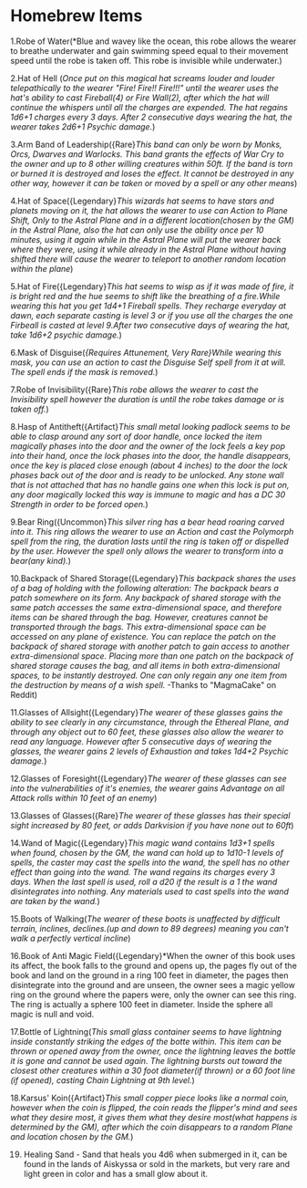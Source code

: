 # Homebrew Items

1.Robe of Water(*Blue and wavey like the ocean, this robe allows the wearer to breathe underwater and gain swimming speed equal to their movement speed until the robe is taken off. This robe is invisible while underwater.)

2.Hat of Hell (*Once put on this magical hat screams louder and louder telepathically to the wearer "Fire! Fire!! Fire!!!" until the wearer uses the hat's ability to cast Fireball(4) or Fire Wall(2), after which the hat will continue the whispers until all the charges are expended. The hat regains 1d6+1 charges every 3 days. After 2 consecutive days wearing the hat, the wearer takes 2d6+1 Psychic damage.*)

3.Arm Band of Leadership({Rare}*This band can only be worn by Monks, Orcs, Dwarves and Warlocks. This band grants the effects of War Cry to the owner and up to 8 other willing creatures within 50ft. If the band is torn or burned it is destroyed and loses the effect. It cannot be destroyed in any other way, however it can be taken or moved by a spell or any other means*)

4.Hat of  Space({Legendary}*This wizards hat seems to have stars and planets moving on it, the hat allows the wearer to use can Action to Plane Shift, Only to the Astral Plane and in a different location(chosen by the GM) in the Astral Plane, also the hat can only use the ability once per 10 minutes, using it again while in the Astral Plane will put the wearer back where they were, using it while already in the Astral Plane without having shifted there will cause the wearer to teleport to another random location within the plane*)

5.Hat of Fire({Legendary}*This hat seems to wisp as if it was made of fire, it is bright red and the hue seems to shift like the breathing of a fire.While wearing this hat you get 1d4+1 Fireball spells. They recharge everyday at dawn, each separate casting is level 3 or if you use all the charges the one Firbeall is casted at level 9.After two consecutive days of wearing the hat, take 1d6+2 psychic damage.*)

6.Mask of Disguise(*{Requires Attunement, Very Rare}While wearing this mask, you can use an action to cast the Disguise Self spell from it at will. The spell ends if the mask is removed.*)

7.Robe of Invisibility({Rare}*This robe allows the wearer to cast the Invisibility spell however the duration is until the robe takes damage or is taken off.*)

8.Hasp of Antitheft({Artifact}*This small metal looking padlock seems to be able to clasp around any sort of door handle, once locked the item magically phases into the door and the owner of the lock feels a key pop into their hand, once the lock phases into the door, the handle disappears, once the key is placed close enough (about 4 inches) to the door the lock phases back out of the door and is ready to be unlocked. Any stone wall that is not attached that has no handle gains one when this lock is put on, any door magically locked this way is immune to magic and has a DC 30 Strength in order to be forced open.*)

9.Bear Ring({Uncommon}*This silver ring has a bear head roaring carved into it. This ring allows the wearer to use an Action and cast the Polymorph spell from the ring, the duration lasts until the ring is taken off or dispelled by the user. However the spell only allows the wearer to transform into a bear(any kind).*)

10.Backpack of Shared Storage({Legendary}*This backpack shares the uses of a bag of holding with the following alteration: The backpack bears a patch somewhere on its form. Any backpack of shared storage with the same patch accesses the same extra-dimensional space, and therefore items can be shared through the bag. However, creatures cannot be transported through the bags. This extra-dimensional space can be accessed on any plane of existence.
You can replace the patch on the backpack of shared storage with another patch to gain access to another extra-dimensional space. Placing more than one patch on the backpack of shared storage causes the bag, and all items in both extra-dimensional spaces, to be instantly destroyed. One can only regain any one item from the destruction by means of a wish spell.*  -Thanks to "MagmaCake" on Reddit)

11.Glasses of Allsight({Legendary}*The wearer of these glasses gains the ability to see clearly in any circumstance, through the Ethereal Plane, and through any object out to 60 feet, these glasses also allow the wearer to read any language. However after 5 consecutive days of wearing the glasses, the wearer gains 2 levels of Exhaustion and takes 1d4+2 Psychic damage.*)

12.Glasses of Foresight({Legendary}*The wearer of these glasses can see into the vulnerabilities of it's enemies, the wearer gains Advantage on all Attack rolls within 10 feet of an enemy*)

13.Glasses of Glasses({Rare}*The wearer of these glasses has their special sight increased by 80 feet, or adds Darkvision if you have none out to 60ft*)

14.Wand of Magic({Legendary}*This magic wand contains 1d3+1 spells when found, chosen by the GM, the wand can hold up to 1d10-1 levels of spells, the caster may cast the spells into the wand, the spell has no other effect than going into the wand. The wand regains its charges every 3 days. When the last spell is used, roll a d20 if the result is a 1 the wand disintegrates into nothing. Any materials used to cast spells into the wand are taken by the wand.*)

15.Boots of Walking(*The wearer of these boots is unaffected by difficult terrain, inclines, declines.(up and down to 89 degrees) meaning you can't walk a perfectly vertical incline*)

16.Book of Anti Magic Field({Legendary}*When the owner of this book uses its affect, the book falls to the ground and opens up, the pages fly out of the book and land on the ground in a ring 100 feet in diameter, the pages then disintegrate into the ground and are unseen, the owner sees a magic yellow ring on the ground where the papers were, only the owner can see this ring. The ring is actually a sphere 100 feet in diameter. Inside the sphere all magic is null and void.

17.Bottle of Lightning(*This small glass container seems to have lightning inside constantly striking the edges of the botte within. This item can be thrown or opened away from the owner, once the lightning leaves the bottle it is gone and cannot be used again. The lightning bursts out toward the closest other creatures within a 30 foot diameter(if thrown) or a 60 foot line (if opened), casting Chain Lightning at 9th level.*)

18.Karsus' Koin({Artifact}*This small copper piece looks like a normal coin, however when the coin is flipped, the coin reads the flipper's mind and sees what they desire most, it gives them what they desire most(what happens is determined by the GM), after which the coin disappears to a random Plane and location chosen by the GM.*)


19. Healing Sand - Sand that heals you 4d6 when submerged in it, can be found in the lands of Aiskyssa or sold in the markets, but very rare and light green in color and has a small glow about it.
